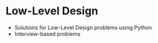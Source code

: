 # Low-Level Design

* Solutions for Low-Level Design problems using Python
* Interview-based problems
